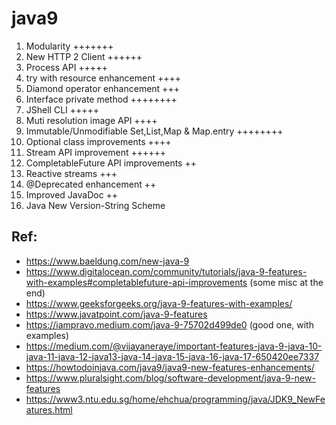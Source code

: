 # java9

1) Modularity +++++++
2) New HTTP 2 Client ++++++
3) Process API +++++
4) try with resource enhancement ++++
5) Diamond operator enhancement +++
6) Interface private method ++++++++
7) JShell CLI +++++
8) Muti resolution image API ++++
9) Immutable/Unmodifiable Set,List,Map & Map.entry ++++++++
10) Optional class improvements ++++
11) Stream API improvement ++++++
12) CompletableFuture API improvements ++
13) Reactive streams +++
14) @Deprecated enhancement ++
15) Improved JavaDoc ++
16) Java New Version-String Scheme


Ref:
----

- https://www.baeldung.com/new-java-9
- https://www.digitalocean.com/community/tutorials/java-9-features-with-examples#completablefuture-api-improvements (some misc at the end)
- https://www.geeksforgeeks.org/java-9-features-with-examples/
- https://www.javatpoint.com/java-9-features
- https://iampravo.medium.com/java-9-75702d499de0 (good one, with examples)
- https://medium.com/@vijayaneraye/important-features-java-9-java-10-java-11-java-12-java13-java-14-java-15-java-16-java-17-650420ee7337
- https://howtodoinjava.com/java9/java9-new-features-enhancements/
- https://www.pluralsight.com/blog/software-development/java-9-new-features
- https://www3.ntu.edu.sg/home/ehchua/programming/java/JDK9_NewFeatures.html
